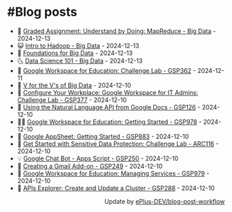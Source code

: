 # #Blog posts
<!-- BLOG-POST-LIST:START -->
- 🧰 [Graded Assignment: Understand by Doing: MapReduce - Big Data](https://eplus.dev/graded-assignment-understand-by-doing-mapreduce-big-data) - 2024-12-13
- 😺 [Intro to Hadoop - Big Data](https://eplus.dev/intro-to-hadoop-big-data) - 2024-12-13
- 🗽 [Foundations for Big Data](https://eplus.dev/foundations-for-big-data) - 2024-12-13
- 🌜 [Data Science 101 - Big Data](https://eplus.dev/data-science-101-big-data) - 2024-12-13
- 📝 [Google Workspace for Education: Challenge Lab - GSP362](https://eplus.dev/google-workspace-for-education-challenge-lab-gsp362) - 2024-12-11
- 🚀 [V for the V&#39;s of Big Data](https://eplus.dev/v-for-the-vs-of-big-data) - 2024-12-10
- 💼 [Configure Your Workplace: Google Workspace for IT Admins: Challenge Lab - GSP377](https://eplus.dev/configure-your-workplace-google-workspace-for-it-admins-challenge-lab-gsp377) - 2024-12-10
- 🦣 [Using the Natural Language API from Google Docs - GSP126](https://eplus.dev/using-the-natural-language-api-from-google-docs-gsp126) - 2024-12-10
- 👨‍🏫 [Google Workspace for Education: Getting Started - GSP978](https://eplus.dev/google-workspace-for-education-getting-started-gsp978) - 2024-12-10
- 🔭 [Google AppSheet: Getting Started - GSP883](https://eplus.dev/google-appsheet-getting-started-gsp883) - 2024-12-10
- 🤡 [Get Started with Sensitive Data Protection: Challenge Lab - ARC116](https://eplus.dev/get-started-with-sensitive-data-protection-challenge-lab-arc116) - 2024-12-10
- 💡 [Google Chat Bot - Apps Script - GSP250](https://eplus.dev/google-chat-bot-apps-script-gsp250) - 2024-12-10
- 🦣 [Creating a Gmail Add-on - GSP249](https://eplus.dev/creating-a-gmail-add-on-gsp249) - 2024-12-10
- 💪 [Google Workspace for Education: Managing Services - GSP979](https://eplus.dev/google-workspace-for-education-managing-services-gsp979) - 2024-12-10
- 🤡 [APIs Explorer: Create and Update a Cluster - GSP288](https://eplus.dev/apis-explorer-create-and-update-a-cluster-gsp288) - 2024-12-10<!-- BLOG-POST-LIST:END -->
<div align="right">
  Update by <a target="_blank"
    href="https://github.com/ePlus-DEV/blog-post-workflow">ePlus-DEV/blog-post-workflow</a>
</div>
